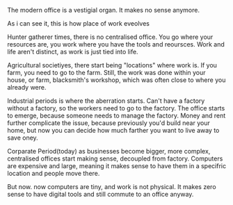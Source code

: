 The modern office is a vestigial organ. It makes no sense anymore. 

As i can see it, this is how place of work eveolves

Hunter gatherer times, there is no centralised office. You go where your resources are, you work where you have the tools and reoursces. Work and life aren't distinct, as work is just tied into life. 

Agricultural societiyes, there start being "locations" where work is. If you farm, you need to go to the farm. Still, the work was done within your house, or farm, blacksmith's workshop, which was often close to where you already were. 

Industrial periods is where the aberration starts. Can't have a factory without a factory, so the workers need to go to the factory. The office starts to emerge, because someone needs to manage the factory.  Money and rent further complicate the issue, because previously you'd build near your home, but now you can decide how much farther you want to live away to save oney. 

Corparate Period(today) as businesses become bigger, more complex, centralised offices start making sense, decoupled from factory. Computers are expensive and large, meaning it makes sense to have them in a specifric location and people move there. 

But now. now computers are tiny, and work is not physical. It makes zero sense to have digital tools and still commute to an office anyway.